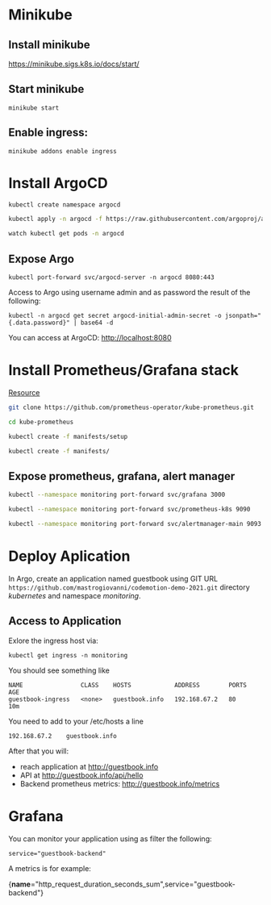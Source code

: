 # Minikube

## Install minikube

https://minikube.sigs.k8s.io/docs/start/

## Start minikube

`minikube start`

## Enable ingress: 

`minikube addons enable ingress`
# Install ArgoCD

```bash
kubectl create namespace argocd

kubectl apply -n argocd -f https://raw.githubusercontent.com/argoproj/argo-cd/stable/manifests/install.yaml

watch kubectl get pods -n argocd
```

## Expose Argo

`kubectl port-forward svc/argocd-server -n argocd 8080:443`

Access to Argo using username admin and as password the result of the following:

`kubectl -n argocd get secret argocd-initial-admin-secret -o jsonpath="{.data.password}" | base64 -d`

You can access at ArgoCD: [http://localhost:8080](http://localhost:8080)
# Install Prometheus/Grafana stack

[Resource](https://computingforgeeks.com/setup-prometheus-and-grafana-on-kubernetes/)

```bash
git clone https://github.com/prometheus-operator/kube-prometheus.git

cd kube-prometheus

kubectl create -f manifests/setup

kubectl create -f manifests/
```

## Expose prometheus, grafana, alert manager

```bash
kubectl --namespace monitoring port-forward svc/grafana 3000

kubectl --namespace monitoring port-forward svc/prometheus-k8s 9090

kubectl --namespace monitoring port-forward svc/alertmanager-main 9093
```

# Deploy Aplication

In Argo, create an application named guestbook using GIT URL `https://github.com/mastrogiovanni/codemotion-demo-2021.git` directory *kubernetes* and namespace *monitoring*.

## Access to Application

Exlore the ingress host via:

`kubectl get ingress -n monitoring`

You should see something like 

```
NAME                CLASS    HOSTS            ADDRESS        PORTS   AGE
guestbook-ingress   <none>   guestbook.info   192.168.67.2   80      10m
```

You need to add to your /etc/hosts a line

```
192.168.67.2    guestbook.info
```

After that you will:
- reach application at http://guestbook.info
- API at http://guestbook.info/api/hello
- Backend prometheus metrics: http://guestbook.info/metrics

# Grafana

You can monitor your application using as filter the following:

```
service="guestbook-backend"
```

A metrics is for example:

{__name__="http_request_duration_seconds_sum",service="guestbook-backend"}

